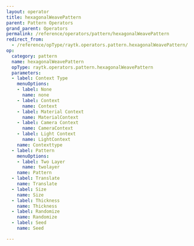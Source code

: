 ```yaml
---
layout: operator
title: hexagonalWeavePattern
parent: Pattern Operators
grand_parent: Operators
permalink: /reference/operators/pattern/hexagonalWeavePattern
redirect_from:
  - /reference/opType/raytk.operators.pattern.hexagonalWeavePattern/
op:
  category: pattern
  name: hexagonalWeavePattern
  opType: raytk.operators.pattern.hexagonalWeavePattern
  parameters:
  - label: Context Type
    menuOptions:
    - label: None
      name: none
    - label: Context
      name: Context
    - label: Material Context
      name: MaterialContext
    - label: Camera Context
      name: CameraContext
    - label: Light Context
      name: LightContext
    name: Contexttype
  - label: Pattern
    menuOptions:
    - label: Two Layer
      name: twolayer
    name: Pattern
  - label: Translate
    name: Translate
  - label: Size
    name: Size
  - label: Thickness
    name: Thickness
  - label: Randomize
    name: Randomize
  - label: Seed
    name: Seed

---
```

